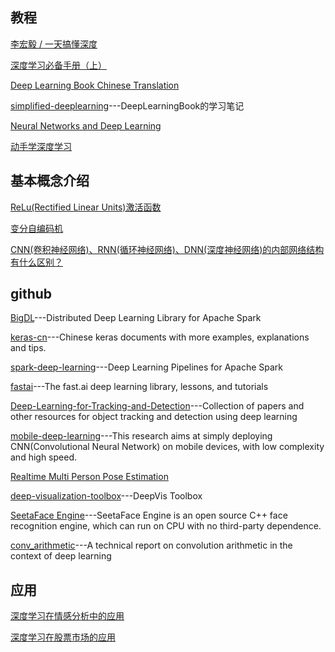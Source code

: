 ## 教程
[李宏毅 / 一天搞懂深度](https://www.slideshare.net/tw_dsconf/ss-62245351?qid=108adce3-2c3d-4758-a830-95d0a57e46bc&v=&b=&from_search=3)

[深度学习必备手册（上）](https://yq.aliyun.com/articles/221660?utm_content=m_32699)

[Deep Learning Book Chinese Translation](https://github.com/exacity/deeplearningbook-chinese)

[simplified-deeplearning](https://github.com/exacity/simplified-deeplearning)---DeepLearningBook的学习笔记

[Neural Networks and Deep Learning](http://neuralnetworksanddeeplearning.com/)

[动手学深度学习](https://zh.gluon.ai//index.html)

## 基本概念介绍

[ReLu(Rectified Linear Units)激活函数](http://www.cnblogs.com/neopenx/p/4453161.html)

[变分自编码机](http://blog.csdn.net/wemedia/details.html?id=42029)

[CNN(卷积神经网络)、RNN(循环神经网络)、DNN(深度神经网络)的内部网络结构有什么区别？](https://www.zhihu.com/question/34681168)

## github

[BigDL](https://github.com/intel-analytics/BigDL)---Distributed Deep Learning Library for Apache Spark

[keras-cn](https://github.com/MoyanZitto/keras-cn)---Chinese keras documents with more examples, explanations and tips.

[spark-deep-learning](https://github.com/databricks/spark-deep-learning)---Deep Learning Pipelines for Apache Spark

[fastai](https://github.com/fastai)---The fast.ai deep learning library, lessons, and tutorials

[Deep-Learning-for-Tracking-and-Detection](https://github.com/abhineet123/Deep-Learning-for-Tracking-and-Detection)---Collection of papers and other resources for object tracking and detection using deep learning

[mobile-deep-learning](https://github.com/baidu/mobile-deep-learning)---This research aims at simply deploying CNN(Convolutional Neural Network) on mobile devices, with low complexity and high speed.

[Realtime Multi Person Pose Estimation](https://github.com/ZheC/Realtime_Multi-Person_Pose_Estimation)

[deep-visualization-toolbox](https://github.com/yosinski/deep-visualization-toolbox)---DeepVis Toolbox 

[SeetaFace Engine](https://github.com/seetaface/SeetaFaceEngine)---SeetaFace Engine is an open source C++ face recognition engine, which can run on CPU with no third-party dependence.

[conv_arithmetic](https://github.com/vdumoulin/conv_arithmetic)---A technical report on convolution arithmetic in the context of deep learning
## 应用

[深度学习在情感分析中的应用](http://geek.csdn.net/news/detail/232869)

[深度学习在股票市场的应用](http://www.jianshu.com/p/f9ca56d6407d)

